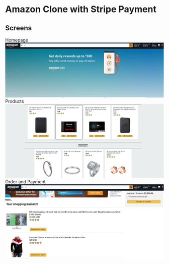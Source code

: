 # Amazon Clone with Stripe Payment

## Screens

Homepage
![Alt text](/images/capture1.PNG?raw=true "Capture1")
Products
![Alt text](/images/capture2.PNG?raw=true "Capture2")
Order and Payment
![Alt text](/images/capture3.PNG?raw=true "Capture3")
